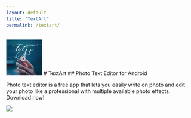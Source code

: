 ```yaml
---
layout: default
title: "TextArt"
permalink: /textart/
---
```


<img class="app-icon" src="/images/textart-icon.png"/>
# TextArt
## Photo Text Editor for Android

Photo text editor is a free app that lets you easily write on photo and edit your photo like a professional with multiple available photo effects. Download now!

<div><a class="app-link" id="googleLink" href="https://play.google.com/store/apps/details?id=com.text.art.addtext.textonphoto"><img class="app-icon" src="/images/badgegoogleplay.png"/></a></div>
